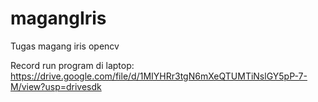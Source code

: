 # magangIris
Tugas magang iris opencv

Record run program di laptop:
https://drive.google.com/file/d/1MIYHRr3tgN6mXeQTUMTiNslGY5pP-7-M/view?usp=drivesdk
